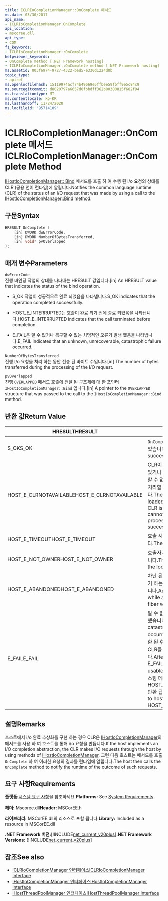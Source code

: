 ```yaml
---
title: ICLRIoCompletionManager::OnComplete 메서드
ms.date: 03/30/2017
api_name:
- ICLRIoCompletionManager.OnComplete
api_location:
- mscoree.dll
api_type:
- COM
f1_keywords:
- ICLRIoCompletionManager::OnComplete
helpviewer_keywords:
- OnComplete method [.NET Framework hosting]
- ICLRIoCompletionManager::OnComplete method [.NET Framework hosting]
ms.assetid: 003f6974-9727-4322-bed5-e330d1224d0b
topic_type:
- apiref
ms.openlocfilehash: 15119974acf74b49669e5ffbee59fbff9e5c84c9
ms.sourcegitcommit: d8020797a6657d0fbbdff362b80300815f682f94
ms.translationtype: MT
ms.contentlocale: ko-KR
ms.lasthandoff: 11/24/2020
ms.locfileid: "95714109"
---
```

# <a name="iclriocompletionmanageroncomplete-method"></a><span data-ttu-id="ac404-102">ICLRIoCompletionManager::OnComplete 메서드</span><span class="sxs-lookup"><span data-stu-id="ac404-102">ICLRIoCompletionManager::OnComplete Method</span></span>

<span data-ttu-id="ac404-103">[IHostIoCompletionManager:: Bind](ihostiocompletionmanager-bind-method.md) 메서드를 호출 하 여 수행 된 i/o 요청의 상태를 CLR (공용 언어 런타임)에 알립니다.</span><span class="sxs-lookup"><span data-stu-id="ac404-103">Notifies the common language runtime (CLR) of the status of an I/O request that was made by using a call to the [IHostIoCompletionManager::Bind](ihostiocompletionmanager-bind-method.md) method.</span></span>  
  
## <a name="syntax"></a><span data-ttu-id="ac404-104">구문</span><span class="sxs-lookup"><span data-stu-id="ac404-104">Syntax</span></span>  
  
```cpp  
HRESULT OnComplete (  
    [in] DWORD dwErrorCode,  
    [in] DWORD NumberOfBytesTransferred,  
    [in] void* pvOverlapped  
);  
```  
  
## <a name="parameters"></a><span data-ttu-id="ac404-105">매개 변수</span><span class="sxs-lookup"><span data-stu-id="ac404-105">Parameters</span></span>  

 `dwErrorCode`  
 <span data-ttu-id="ac404-106">진행 바인딩 작업의 상태를 나타내는 HRESULT 값입니다.</span><span class="sxs-lookup"><span data-stu-id="ac404-106">[in] An HRESULT value that indicates the status of the bind operation.</span></span>  
  
- <span data-ttu-id="ac404-107">S_OK 작업이 성공적으로 완료 되었음을 나타냅니다.</span><span class="sxs-lookup"><span data-stu-id="ac404-107">S_OK indicates that the operation completed successfully.</span></span>  
  
- <span data-ttu-id="ac404-108">HOST_E_INTERRUPTED는 호출이 완료 되기 전에 종료 되었음을 나타냅니다.</span><span class="sxs-lookup"><span data-stu-id="ac404-108">HOST_E_INTERRUPTED indicates that the call terminated before completion.</span></span>  
  
- <span data-ttu-id="ac404-109">E_FAIL은 알 수 없거나 복구할 수 없는 치명적인 오류가 발생 했음을 나타냅니다.</span><span class="sxs-lookup"><span data-stu-id="ac404-109">E_FAIL indicates that an unknown, unrecoverable, catastrophic failure occurred.</span></span>  
  
 `NumberOfBytesTransferred`  
 <span data-ttu-id="ac404-110">진행 I/o 요청을 처리 하는 동안 전송 된 바이트 수입니다.</span><span class="sxs-lookup"><span data-stu-id="ac404-110">[in] The number of bytes transferred during the processing of the I/O request.</span></span>  
  
 `pvOverlapped`  
 <span data-ttu-id="ac404-111">진행 `OVERLAPPED` 메서드 호출에 전달 된 구조체에 대 한 포인터 `IHostIoCompletionManager::Bind` 입니다.</span><span class="sxs-lookup"><span data-stu-id="ac404-111">[in] A pointer to the `OVERLAPPED` structure that was passed to the call to the `IHostIoCompletionManager::Bind` method.</span></span>  
  
## <a name="return-value"></a><span data-ttu-id="ac404-112">반환 값</span><span class="sxs-lookup"><span data-stu-id="ac404-112">Return Value</span></span>  
  
|<span data-ttu-id="ac404-113">HRESULT</span><span class="sxs-lookup"><span data-stu-id="ac404-113">HRESULT</span></span>|<span data-ttu-id="ac404-114">설명</span><span class="sxs-lookup"><span data-stu-id="ac404-114">Description</span></span>|  
|-------------|-----------------|  
|<span data-ttu-id="ac404-115">S_OK</span><span class="sxs-lookup"><span data-stu-id="ac404-115">S_OK</span></span>|<span data-ttu-id="ac404-116">`OnComplete` 성공적으로 반환 되었습니다.</span><span class="sxs-lookup"><span data-stu-id="ac404-116">`OnComplete` returned successfully.</span></span>|  
|<span data-ttu-id="ac404-117">HOST_E_CLRNOTAVAILABLE</span><span class="sxs-lookup"><span data-stu-id="ac404-117">HOST_E_CLRNOTAVAILABLE</span></span>|<span data-ttu-id="ac404-118">CLR이 프로세스에 로드 되지 않았거나 CLR이 관리 코드를 실행할 수 없거나 호출을 성공적으로 처리할 수 없는 상태에 있습니다.</span><span class="sxs-lookup"><span data-stu-id="ac404-118">The CLR has not been loaded into a process, or the CLR is in a state in which it cannot run managed code or process the call successfully.</span></span>|  
|<span data-ttu-id="ac404-119">HOST_E_TIMEOUT</span><span class="sxs-lookup"><span data-stu-id="ac404-119">HOST_E_TIMEOUT</span></span>|<span data-ttu-id="ac404-120">호출 시간이 초과 되었습니다.</span><span class="sxs-lookup"><span data-stu-id="ac404-120">The call timed out.</span></span>|  
|<span data-ttu-id="ac404-121">HOST_E_NOT_OWNER</span><span class="sxs-lookup"><span data-stu-id="ac404-121">HOST_E_NOT_OWNER</span></span>|<span data-ttu-id="ac404-122">호출자가 잠금을 소유 하지 않습니다.</span><span class="sxs-lookup"><span data-stu-id="ac404-122">The caller does not own the lock.</span></span>|  
|<span data-ttu-id="ac404-123">HOST_E_ABANDONED</span><span class="sxs-lookup"><span data-stu-id="ac404-123">HOST_E_ABANDONED</span></span>|<span data-ttu-id="ac404-124">차단 된 스레드나 파이버에서 대기 하는 동안 이벤트를 취소 했습니다.</span><span class="sxs-lookup"><span data-stu-id="ac404-124">An event was canceled while a blocked thread or fiber was waiting on it.</span></span>|  
|<span data-ttu-id="ac404-125">E_FAIL</span><span class="sxs-lookup"><span data-stu-id="ac404-125">E_FAIL</span></span>|<span data-ttu-id="ac404-126">알 수 없는 치명적인 오류가 발생 했습니다.</span><span class="sxs-lookup"><span data-stu-id="ac404-126">An unknown catastrophic failure occurred.</span></span> <span data-ttu-id="ac404-127">메서드가 E_FAIL 반환 된 후에는 프로세스 내에서 CLR을 더 이상 사용할 수 없습니다.</span><span class="sxs-lookup"><span data-stu-id="ac404-127">After a method returns E_FAIL, the CLR is no longer usable within the process.</span></span> <span data-ttu-id="ac404-128">호스팅 메서드를 이후에 호출 하면 HOST_E_CLRNOTAVAILABLE 반환 됩니다.</span><span class="sxs-lookup"><span data-stu-id="ac404-128">Subsequent calls to hosting methods return HOST_E_CLRNOTAVAILABLE.</span></span>|  
  
## <a name="remarks"></a><span data-ttu-id="ac404-129">설명</span><span class="sxs-lookup"><span data-stu-id="ac404-129">Remarks</span></span>  

 <span data-ttu-id="ac404-130">호스트에서 i/o 완료 추상화를 구현 하는 경우 CLR은 [IHostIoCompletionManager](ihostiocompletionmanager-interface.md)의 메서드를 사용 하 여 호스트를 통해 i/o 요청을 만듭니다.</span><span class="sxs-lookup"><span data-stu-id="ac404-130">If the host implements an I/O completion abstraction, the CLR makes I/O requests through the host by using methods of [IHostIoCompletionManager](ihostiocompletionmanager-interface.md).</span></span> <span data-ttu-id="ac404-131">그런 다음 호스트는 메서드를 호출 `OnComplete` 하 여 이러한 요청의 결과를 런타임에 알립니다.</span><span class="sxs-lookup"><span data-stu-id="ac404-131">The host then calls the `OnComplete` method to notify the runtime of the outcome of such requests.</span></span>  
  
## <a name="requirements"></a><span data-ttu-id="ac404-132">요구 사항</span><span class="sxs-lookup"><span data-stu-id="ac404-132">Requirements</span></span>  

 <span data-ttu-id="ac404-133">**플랫폼:**[시스템 요구 사항](../../get-started/system-requirements.md)을 참조하세요.</span><span class="sxs-lookup"><span data-stu-id="ac404-133">**Platforms:** See [System Requirements](../../get-started/system-requirements.md).</span></span>  
  
 <span data-ttu-id="ac404-134">**헤더:** Mscoree.dll</span><span class="sxs-lookup"><span data-stu-id="ac404-134">**Header:** MSCorEE.h</span></span>  
  
 <span data-ttu-id="ac404-135">**라이브러리:** MSCorEE.dll의 리소스로 포함 됩니다.</span><span class="sxs-lookup"><span data-stu-id="ac404-135">**Library:** Included as a resource in MSCorEE.dll</span></span>  
  
 <span data-ttu-id="ac404-136">**.NET Framework 버전:**[!INCLUDE[net_current_v20plus](../../../../includes/net-current-v20plus-md.md)]</span><span class="sxs-lookup"><span data-stu-id="ac404-136">**.NET Framework Versions:** [!INCLUDE[net_current_v20plus](../../../../includes/net-current-v20plus-md.md)]</span></span>  
  
## <a name="see-also"></a><span data-ttu-id="ac404-137">참조</span><span class="sxs-lookup"><span data-stu-id="ac404-137">See also</span></span>

- [<span data-ttu-id="ac404-138">ICLRIoCompletionManager 인터페이스</span><span class="sxs-lookup"><span data-stu-id="ac404-138">ICLRIoCompletionManager Interface</span></span>](iclriocompletionmanager-interface.md)
- [<span data-ttu-id="ac404-139">IHostIoCompletionManager 인터페이스</span><span class="sxs-lookup"><span data-stu-id="ac404-139">IHostIoCompletionManager Interface</span></span>](ihostiocompletionmanager-interface.md)
- [<span data-ttu-id="ac404-140">IHostThreadPoolManager 인터페이스</span><span class="sxs-lookup"><span data-stu-id="ac404-140">IHostThreadPoolManager Interface</span></span>](ihostthreadpoolmanager-interface.md)
